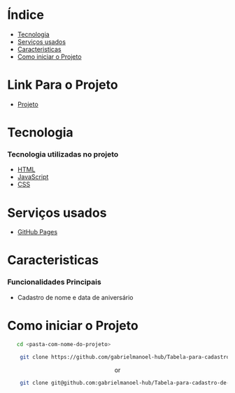 # Índice
- [Tecnologia](#tecnologia)
- [Serviços usados](#serviços-usados)
- [Caracteristicas](#caracteristicas)
- [Como iniciar o Projeto](#caracteristicas)

# Link Para o Projeto
- [Projeto](https://gabrielmanoel-hub.github.io/Tabela-para-cadastro-de-aniversario/)
# Tecnologia
### Tecnologia utilizadas no projeto
- [HTML](https://developer.mozilla.org/pt-BR/docs/Web/HTML)
- [JavaScript](https://developer.mozilla.org/pt-BR/docs/Web/JavaScript)
- [CSS](https://developer.mozilla.org/pt-BR/docs/Web/CSS)

# Serviços usados
- [GitHub Pages](https://pages.github.com/)

# Caracteristicas
### Funcionalidades Principais
- Cadastro de nome e data de aniversário

# Como iniciar o Projeto
```bash
   cd <pasta-com-nome-do-projeto>
```

```bash
    git clone https://github.com/gabrielmanoel-hub/Tabela-para-cadastro-de-aniversario.git
```
<p align="center">or</p>

```bash
    git clone git@github.com:gabrielmanoel-hub/Tabela-para-cadastro-de-aniversario.git
```